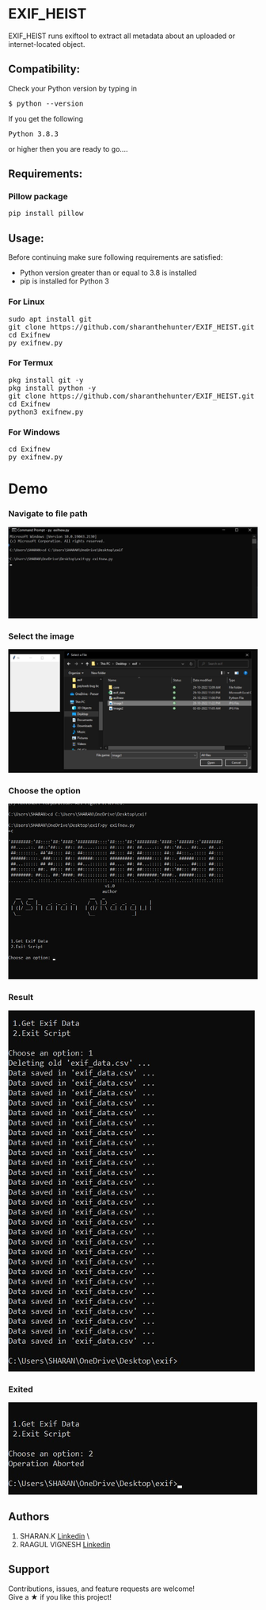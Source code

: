# EXIF_HEIST
EXIF_HEIST runs exiftool to extract all metadata about an uploaded or internet-located object.

## Compatibility:
Check your Python version by typing in
<pre>$ python --version</pre>
If you get the following
<pre>Python 3.8.3</pre>
or higher then you are ready to go....
## Requirements:
### Pillow package
<pre>pip install pillow</pre>

## Usage:

Before continuing make sure following requirements are satisfied:

<ul>
  <li>Python version greater than or equal to 3.8 is installed</li>
  <li>pip is installed for Python 3</li>
</ul>

### For Linux

<pre>sudo apt install git
git clone https://github.com/sharanthehunter/EXIF_HEIST.git
cd Exifnew
py exifnew.py</pre>

### For Termux

<pre>pkg install git -y 
pkg install python -y 
git clone https://github.com/sharanthehunter/EXIF_HEIST.git
cd Exifnew
python3 exifnew.py</pre>

### For Windows

<pre>cd Exifnew
py exifnew.py</pre>

# Demo

### Navigate to file path
![Image1](/Demo/Demo1.jpg "Demo1")
### Select the image
![Image2](/Demo/Demo2.jpg "Demo2")
### Choose the option
![Image3](/Demo/Demo3.jpg "Demo3")
### Result
![Image4](/Demo/Demo4.jpg "Demo4")
### Exited
![Image5](/Demo/Demo5.jpg "Demo5")

## Authors

  1. SHARAN.K [Linkedin](https://www.linkedin.com/in/sharan-k-40809b221/) \
  2. RAAGUL VIGNESH [Linkedin](https://www.linkedin.com/in/raagul-vignesh-10842a228/)  


## Support

Contributions, issues, and feature requests are welcome!\
Give a ★ if you like this project!
